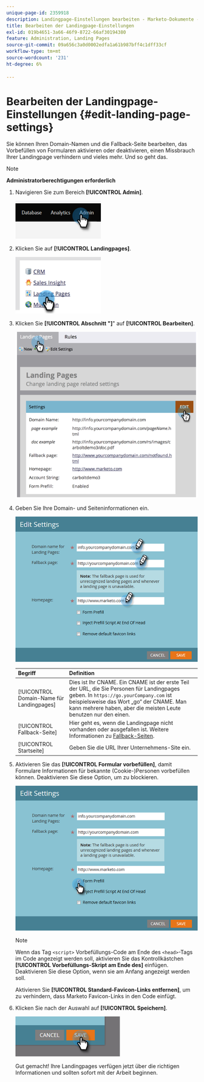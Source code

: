 ```yaml
---
unique-page-id: 2359918
description: Landingpage-Einstellungen bearbeiten - Marketo-Dokumente - Produktdokumentation
title: Bearbeiten der Landingpage-Einstellungen
exl-id: 019b4651-3a66-46f9-8722-66af30194380
feature: Administration, Landing Pages
source-git-commit: 09a656c3a0d0002edfa1a61b987bff4c1dff33cf
workflow-type: tm+mt
source-wordcount: '231'
ht-degree: 6%

---
```


# Bearbeiten der Landingpage-Einstellungen {#edit-landing-page-settings}

Sie können Ihren Domain-Namen und die Fallback-Seite bearbeiten, das Vorbefüllen von Formularen aktivieren oder deaktivieren, einen Missbrauch Ihrer Landingpage verhindern und vieles mehr. Und so geht das.

>[!NOTE]
>
>**Administratorberechtigungen erforderlich**

1. Navigieren Sie zum Bereich **[!UICONTROL Admin]**.

   ![](assets/edit-landing-page-settings-1.png)

1. Klicken Sie auf **[!UICONTROL Landingpages]**.

   ![](assets/edit-landing-page-settings-2.png)

1. Klicken Sie **[!UICONTROL Abschnitt &quot;]**&quot; auf **[!UICONTROL Bearbeiten]**.

   ![](assets/edit-landing-page-settings-3.png)

1. Geben Sie Ihre Domain- und Seiteninformationen ein.

   ![](assets/edit-landing-page-settings-4.png)

   | Begriff | Definition |
   |---|---|
   | [!UICONTROL Domain-Name für Landingpages] | Dies ist Ihr CNAME. Ein CNAME ist der erste Teil der URL, die Sie Personen für Landingpages geben. In `https://go.yourCompany.com` ist beispielsweise das Wort „go“ der CNAME. Man kann mehrere haben, aber die meisten Leute benutzen nur den einen. |
   | [!UICONTROL Fallback-Seite] | Hier geht es, wenn die Landingpage nicht vorhanden oder ausgefallen ist. Weitere Informationen zu [Fallback-Seiten](/help/marketo/product-docs/administration/settings/set-a-fallback-page.md). |
   | [!UICONTROL Startseite] | Geben Sie die URL Ihrer Unternehmens-Site ein. |

1. Aktivieren Sie das **[!UICONTROL Formular vorbefüllen]**, damit Formulare Informationen für bekannte (Cookie-)Personen vorbefüllen können. Deaktivieren Sie diese Option, um zu blockieren.

   ![](assets/edit-landing-page-settings-5.png)

   >[!NOTE]
   >
   >Wenn das Tag `<script>` Vorbefüllungs-Code am Ende des `<head>`-Tags im Code angezeigt werden soll, aktivieren Sie das Kontrollkästchen **[!UICONTROL Vorbefüllungs-Skript am Ende des]** einfügen. Deaktivieren Sie diese Option, wenn sie am Anfang angezeigt werden soll.
   >
   >Aktivieren Sie **[!UICONTROL Standard-Favicon-Links entfernen]**, um zu verhindern, dass Marketo Favicon-Links in den Code einfügt.

1. Klicken Sie nach der Auswahl auf **[!UICONTROL Speichern]**.

   ![](assets/edit-landing-page-settings-6.png)

   Gut gemacht! Ihre Landingpages verfügen jetzt über die richtigen Informationen und sollten sofort mit der Arbeit beginnen.
